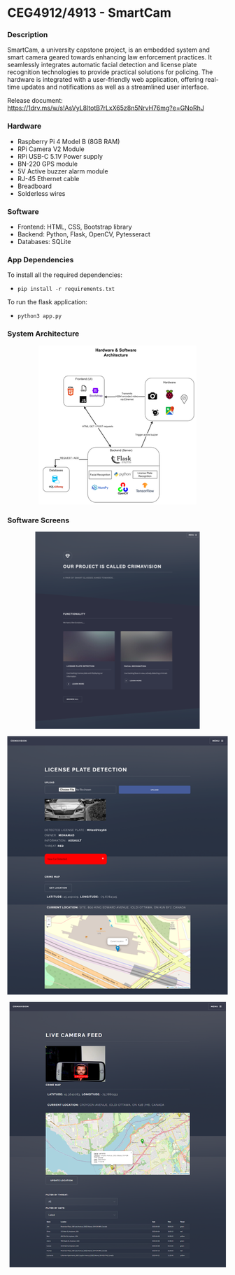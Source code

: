 # CEG4912/4913 - SmartCam

### Description

SmartCam, a university capstone project, is an embedded system and smart camera geared towards enhancing law enforcement practices. It seamlessly integrates automatic facial detection and license plate recognition technologies to provide practical solutions for policing. The hardware is integrated with a user-friendly web application, offering real-time updates and notifications as well as a streamlined user interface.

Release document: https://1drv.ms/w/s!AsVyL8ltotB7rLxX65z8n5NrvH76mg?e=GNoRhJ

### Hardware

* Raspberry Pi 4 Model B (8GB RAM)
* RPi Camera V2 Module
* RPi USB-C 5.1V Power supply
* BN-220 GPS module
* 5V Active buzzer alarm module
* RJ-45 Ethernet cable
* Breadboard
* Solderless wires

### Software

* Frontend: HTML, CSS, Bootstrap library
* Backend: Python, Flask, OpenCV, Pytesseract
* Databases: SQLite

### App Dependencies

To install all the required dependencies: 

* `pip install -r requirements.txt`

To run the flask application:

* `python3 app.py`


### System Architecture

<p align="center">
    <img src="./documentation/system-architecture.png" />
</p>


### Software Screens
<p align="center">
    <img src="./documentation/Home-screen.png" />
</p>

<p align="center">
    <img src="./documentation/Plate-upload.png" />
</p>

<p align="center">
    <img src="./documentation/Realtime-tracking.png" />
</p>
